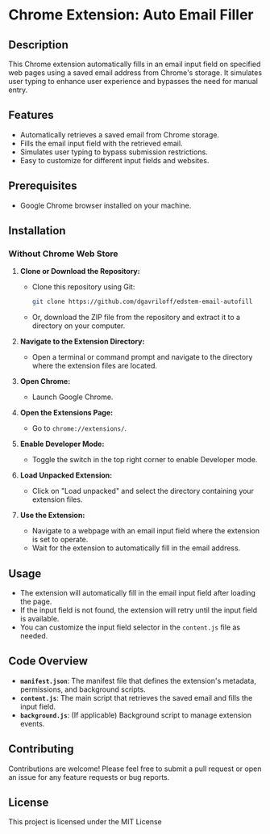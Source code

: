 # Chrome Extension: Auto Email Filler

## Description
This Chrome extension automatically fills in an email input field on specified web pages using a saved email address from Chrome's storage. It simulates user typing to enhance user experience and bypasses the need for manual entry.

## Features
- Automatically retrieves a saved email from Chrome storage.
- Fills the email input field with the retrieved email.
- Simulates user typing to bypass submission restrictions.
- Easy to customize for different input fields and websites.

## Prerequisites
- Google Chrome browser installed on your machine.

## Installation

### Without Chrome Web Store

1. **Clone or Download the Repository:**
   - Clone this repository using Git:
     ```bash
     git clone https://github.com/dgavriloff/edstem-email-autofill
     ```
   - Or, download the ZIP file from the repository and extract it to a directory on your computer.

2. **Navigate to the Extension Directory:**
   - Open a terminal or command prompt and navigate to the directory where the extension files are located.

3. **Open Chrome:**
   - Launch Google Chrome.

4. **Open the Extensions Page:**
   - Go to `chrome://extensions/`.

5. **Enable Developer Mode:**
   - Toggle the switch in the top right corner to enable Developer mode.

6. **Load Unpacked Extension:**
   - Click on "Load unpacked" and select the directory containing your extension files.

7. **Use the Extension:**
   - Navigate to a webpage with an email input field where the extension is set to operate.
   - Wait for the extension to automatically fill in the email address.

## Usage
- The extension will automatically fill in the email input field after loading the page.
- If the input field is not found, the extension will retry until the input field is available.
- You can customize the input field selector in the `content.js` file as needed.

## Code Overview
- **`manifest.json`**: The manifest file that defines the extension's metadata, permissions, and background scripts.
- **`content.js`**: The main script that retrieves the saved email and fills the input field.
- **`background.js`**: (If applicable) Background script to manage extension events.

## Contributing
Contributions are welcome! Please feel free to submit a pull request or open an issue for any feature requests or bug reports.

## License
This project is licensed under the MIT License


